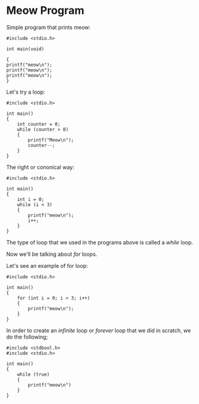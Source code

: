 # Meow Program

Simple program that prints meow:

	#include <stdio.h>  
	  
	int main(void)  
	  
	{  
	printf("meow\n");  
	printf("meow\n");  
	printf("meow\n");  
	}

Let's try a loop:

	#include <stdio.h>  
	  
	int main()  
	{  
		int counter = 0;  
		while (counter > 0)  
		{  
			printf("Meow\n");  
			counter--;  
		}  
	}

The right or cononical way:

	#include <stdio.h>  
	  
	int main()  
	{  
		int i = 0;  
		while (i < 3)  
		{  
			printf("meow\n");  
			i++;  
		}  
	}

The type of loop that we used in the programs above is called a _while_ loop.

Now we'll be talking about _for_ loops.

Let's see an example of for loop:

	#include <stdio.h>  
	  
	int main()  
	{  
		for (int i = 0; i < 3; i++)  
		{  
			printf("meow\n");  
		}
	}
In order to create an _infinite_ loop or _forever_ loop that we did in scratch, we do the following;

	#include <stdbool.h>  
	#include <stdio.h>  
	  
	int main()  
	{  
		while (true)  
		{  
			printf("meow\n")  
		}  
	}